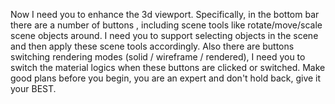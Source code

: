 Now I need you to enhance the 3d viewport. Specifically, in the bottom bar there are a number of buttons , including scene tools like rotate/move/scale  scene objects around. I need you to support selecting objects in the scene and then apply these scene tools accordingly. Also there are buttons switching rendering modes (solid / wireframe / rendered), I need you to switch the material logics when these buttons are clicked or switched.
Make good plans before you begin, you are an expert and don't hold back, give it your BEST.